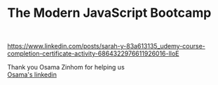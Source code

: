 # The Modern JavaScript Bootcamp
<br>

https://www.linkedin.com/posts/sarah-y-83a613135_udemy-course-completion-certificate-activity-6864322976611926016-lIoE


Thank you Osama Zinhom for helping us <br>
<a href="https://www.linkedin.com/in/ozidan/" target="blank">Osama's linkedin</a> 
